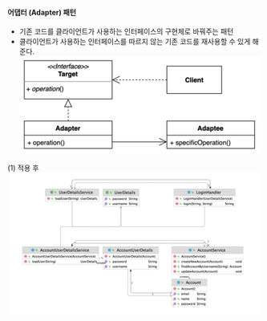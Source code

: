 #### 어댑터 (Adapter) 패턴
- 기존 코드를 클라이언트가 사용하는 인터페이스의 구현체로 바꿔주는 패턴
- 클라이언트가 사용하는 인터페이스를 따르지 않는 기존 코드를 재사용할 수 있게 해준다.
![IMAGES](../../images/adapter01.png)     

(1) 적용 후
![IMAGES](../../images/adapter02.png)